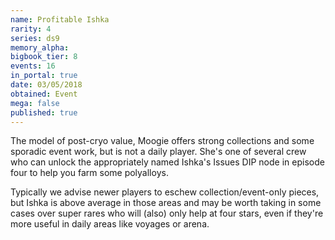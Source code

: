```yaml
---
name: Profitable Ishka
rarity: 4
series: ds9
memory_alpha:
bigbook_tier: 8
events: 16
in_portal: true
date: 03/05/2018
obtained: Event
mega: false
published: true
---
```


The model of post-cryo value, Moogie offers strong collections and some sporadic event work, but is not a daily player. She's one of several crew who can unlock the appropriately named Ishka's Issues DIP node in episode four to help you farm some polyalloys. 

Typically we advise newer players to eschew collection/event-only pieces, but Ishka is above average in those areas and may be worth taking in some cases over super rares who will (also) only help at four stars, even if they're more useful in daily areas like voyages or arena.
